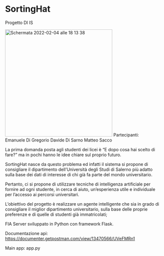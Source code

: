 # SortingHat
Progetto DI IS

<img width="350" alt="Schermata 2022-02-04 alle 18 13 38" src="https://user-images.githubusercontent.com/92574916/152585696-8cdbf4d8-9231-459f-ba92-15532f1bba1d.png">
Partecipanti:
Emanuele Di Gregorio
Davide Di Sarno
Matteo Sacco

La prima domanda posta agli studenti dei licei è “E dopo cosa hai scelto di fare?” ma in pochi hanno le idee chiare sul proprio futuro. 

SortingHat nasce da questo problema ed infatti il sistema si propone di consigliare il dipartimento dell’Università degli Studi di Salerno più adatto sulla base dei dati di interesse di chi già fa parte del mondo universitario. 

Pertanto, ci si propone di utilizzare tecniche di intelligenza artificiale per fornire ad ogni studente, in cerca di aiuto, un’esperienza utile e individuale per l’accesso ai percorsi universitari. 

L’obiettivo del progetto è realizzare un agente intelligente che sia in grado di consigliare il miglior dipartimento universitario, sulla base delle proprie preferenze e di quelle di studenti già immatricolati;

FIA Server sviluppato in Python con framework Flask.

Documentazione api: https://documenter.getpostman.com/view/13470566/UVeFMRn1

Main app: app.py
